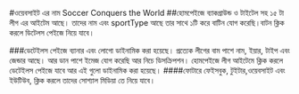 #ওয়েবসাইট এর নাম Soccer Conquers the World
##হোমপেইজে ব্যাকগ্রাউন্ড ও টাইটেল সহ  ১৫ টা লীগ এর আইটেম আছে। তাদের নাম এবং sportType আছে তার সাথে ১টি করে বাটিন যোগ করেছি।বাটন ক্লিক করলে ডিটেলস পেইজে নিয়ে যাবে। 

###ডেটেইলস পেইজে ব্যানার এবং লোগো  ডাইনামিক করা হয়েছে। প্রত্যেক লীগের বাম পাশে নাম, ইয়ার, টাইপ এবং জেন্ডার আছে। আর ডান পাশে ইমেজ যোগ করেছি আর নিচে ডিসক্রিপশন। হোমপেইজে লীগ আইটেমে ক্লিক করলে ডেটেইলস পেইজে যাবে আর এই গুলো ডাইনামিক করা হয়েছে।
####ফোটারে ফেইসবুক, টুইটার,ওয়েবসাইট এবং ইউটিউব, ক্লিক করলে তাদের সোশ্যাল মিডিয়া  তে নিয়ে যাবে। 